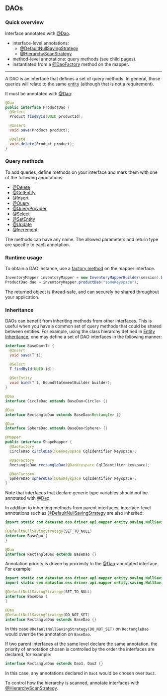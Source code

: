 ## DAOs

### Quick overview

Interface annotated with [@Dao].

* interface-level annotations:
  * [@DefaultNullSavingStrategy]
  * [@HierarchyScanStrategy]
* method-level annotations: query methods (see child pages).
* instantiated from a [@DaoFactory] method on the mapper.

-----

A DAO is an interface that defines a set of query methods. In general, those queries will relate to
the same [entity](../entities/) (although that is not a requirement).

It must be annotated with [@Dao]:

```java
@Dao
public interface ProductDao {
  @Select
  Product findById(UUID productId);

  @Insert
  void save(Product product);

  @Delete
  void delete(Product product);
}
```

### Query methods

To add queries, define methods on your interface and mark them with one of the following
annotations:

* [@Delete](delete/)
* [@GetEntity](getentity/)
* [@Insert](insert/)
* [@Query](query/)
* [@QueryProvider](queryprovider/)
* [@Select](select/)
* [@SetEntity](setentity/)
* [@Update](update/)
* [@Increment](increment/)

The methods can have any name. The allowed parameters and return type are specific to each
annotation.

### Runtime usage

To obtain a DAO instance, use a [factory method](../mapper/#dao-factory-methods) on the mapper
interface.

```java
InventoryMapper inventoryMapper = new InventoryMapperBuilder(session).build();
ProductDao dao = inventoryMapper.productDao("someKeyspace");
```

The returned object is thread-safe, and can securely be shared throughout your application.

### Inheritance

DAOs can benefit from inheriting methods from other interfaces.  This is useful when you
have a common set of query methods that could be shared between entities. For example, using the
class hierarchy defined in [Entity Inheritance], one may define a set of DAO interfaces in the 
following manner:

```java
interface BaseDao<T> {
  @Insert
  void save(T t);

  @Select
  T findById(UUID id);
  
  @SetEntity
  void bind(T t, BoundStatementBuilder builder);
}

@Dao
interface CircleDao extends BaseDao<Circle> {}

@Dao
interface RectangleDao extends BaseDao<Rectangle> {}

@Dao
interface SphereDao extends BaseDao<Sphere> {}

@Mapper
public interface ShapeMapper {
  @DaoFactory
  CircleDao circleDao(@DaoKeyspace CqlIdentifier keyspace);

  @DaoFactory
  RectangleDao rectangleDao(@DaoKeyspace CqlIdentifier keyspace);

  @DaoFactory
  SphereDao sphereDao(@DaoKeyspace CqlIdentifier keyspace);
}
```

Note that interfaces that declare generic type variables should not be annotated with
[@Dao].

In addition to inheriting methods from parent interfaces, interface-level annotations such as
[@DefaultNullSavingStrategy] are also inherited:

```java
import static com.datastax.oss.driver.api.mapper.entity.saving.NullSavingStrategy.SET_TO_NULL;

@DefaultNullSavingStrategy(SET_TO_NULL)
interface BaseDao {
}

@Dao
interface RectangleDao extends BaseDao {}
```

Annotation priority is driven by proximity to the [@Dao]-annotated interface.  For example:

```java
import static com.datastax.oss.driver.api.mapper.entity.saving.NullSavingStrategy.SET_TO_NULL;
import static com.datastax.oss.driver.api.mapper.entity.saving.NullSavingStrategy.DO_NOT_SET;

@DefaultNullSavingStrategy(SET_TO_NULL)
interface BaseDao {
}

@Dao
@DefaultNullSavingStrategy(DO_NOT_SET)
interface RectangleDao extends BaseDao {}
```

In this case `@DefaultNullSavingStrategy(DO_NOT_SET)` on `RectangleDao` would override the 
annotation on `BaseDao`.

If two parent interfaces at the same level declare the same annotation, the priority of annotation 
chosen is controlled by the order the interfaces are declared, for example:

```java
interface RectangleDao extends Dao1, Dao2 {}
```

In this case, any annotations declared in `Dao1` would be chosen over `Dao2`.

To control how the hierarchy is scanned, annotate interfaces with [@HierarchyScanStrategy].

[@Dao]: https://docs.datastax.com/en/drivers/java/4.8/com/datastax/oss/driver/api/mapper/annotations/Dao.html
[@DaoFactory]:   https://docs.datastax.com/en/drivers/java/4.8/com/datastax/oss/driver/api/mapper/annotations/DaoFactory.html
[@DefaultNullSavingStrategy]: https://docs.datastax.com/en/drivers/java/4.8/com/datastax/oss/driver/api/mapper/annotations/DefaultNullSavingStrategy.html
[@HierarchyScanStrategy]: https://docs.datastax.com/en/drivers/java/4.8/com/datastax/oss/driver/api/mapper/annotations/HierarchyScanStrategy.html
[Entity Inheritance]: ../entities/#inheritance
